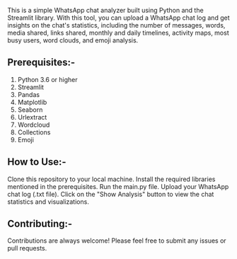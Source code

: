 This is a simple WhatsApp chat analyzer built using Python and the Streamlit library. With this tool, you can upload a WhatsApp chat log and get insights on the chat's statistics, including the number of messages, words, media shared, links shared, monthly and daily timelines, activity maps, most busy users, word clouds, and emoji analysis.

## **Prerequisites:-**

1. Python 3.6 or higher
2. Streamlit
3. Pandas
4. Matplotlib
5. Seaborn
6. Urlextract
7. Wordcloud
8. Collections
9. Emoji

## **How to Use:-**

Clone this repository to your local machine.
Install the required libraries mentioned in the prerequisites.
Run the main.py file.
Upload your WhatsApp chat log (.txt file).
Click on the "Show Analysis" button to view the chat statistics and visualizations.

## **Contributing:-**

Contributions are always welcome! Please feel free to submit any issues or pull requests.







